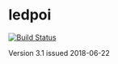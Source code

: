 # ledpoi

[![Build Status](https://travis-ci.org/gmoehler/ledpoi.svg?branch=master)](https://travis-ci.org/gmoehler/ledpoi)

Version 3.1
issued  2018-06-22
